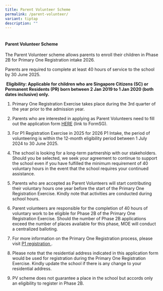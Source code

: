 ```yaml
---
title: Parent Volunteer Scheme
permalink: /parent-volunteer/
variant: tiptap
description: ""
---
```

<h4><br><strong>Parent Volunteer Scheme</strong></h4>
<p>The Parent Volunteer scheme allows parents to enroll their children in
Phase 2B for Primary One Registration intake 2026.</p>
<p>Parents are required to complete at least 40 hours of service to the school
by 30 June 2025.</p>
<p>&nbsp;<strong>Eligibility: Applicable for children who are Singapore Citizens (SC) or Permanent Residents (PR) born between 2 Jan 2019 to 1 Jan 2020 (both dates inclusive) only.</strong>
</p>
<p></p>
<ol>
<li>
<p>Primary One Registration Exercise takes place during the 3rd quarter of
the year prior to the admission year.</p>
</li>
</ol>
<ol start="2">
<li>
<p>Parents who are interested in applying as Parent Volunteers need to fill
out the application form <a href="https://form.gov.sg/64a66cfc29d2650012c8d095" class="XqQF9c" rel="noopener noreferrer nofollow" target="_blank"><u>HERE</u></a> (link
to FormSG).</p>
</li>
</ol>
<ol start="3">
<li>
<p>For P1 Registration Exercise in 2025 for 2026 P1 Intake, the period of
volunteering is within the 12-month eligibility period between 1 July 2024
to 30 June 2025.</p>
</li>
</ol>
<ol start="4">
<li>
<p>The school is looking for a long-term partnership with our stakeholders.
Should you be selected, we seek your agreement to continue to support the
school even if you have fulfilled the minimum requirement of 40 voluntary
hours in the event that the school requires your continued assistance.</p>
</li>
</ol>
<ol start="5">
<li>
<p>Parents who are accepted as Parent Volunteers will start contributing
their voluntary hours one year before the start of the Primary One Registration
Exercise. Kindly note that activities are conducted during school hours.</p>
</li>
</ol>
<ol start="6">
<li>
<p>Parent volunteers are responsible for the completion of 40 hours of voluntary
work to be eligible for Phase 2B of the Primary One Registration Exercise.
Should the number of Phase 2B applications exceed the number of places
available for this phase, MOE will conduct a centralized balloting.</p>
</li>
</ol>
<ol start="7">
<li>
<p>For more information on the Primary One Registration process, please visit
<a href="https://www.moe.gov.sg/primary/p1-registration." class="XqQF9c" rel="noopener noreferrer nofollow" target="_blank"><u>P1 registration</u>
</a>.</p>
</li>
</ol>
<ol start="8">
<li>
<p>Please note that the residential address indicated in this application
form would be used for registration during the Primary One Registration
Exercise. Kindly update the school if there is any change to your residential
address.</p>
</li>
</ol>
<ol start="9">
<li>
<p>PV scheme does not guarantee a place in the school but accords only an
eligibility to register in Phase 2B.</p>
</li>
</ol>
<p>&nbsp;</p>